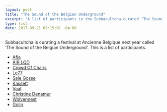 ```yaml
---
layout: post
title: "The Sound of the Belgian Underground"
excerpt: "A list of participants in the Subbacultcha-curated ‘The Sound of the Belgian Underground’"
type: list
date: 2017-09-21 09:15:01 -04:00
---
```


Subbacultcha is curating a festival at Ancienne Belgique next year called ‘The Sound of the Belgian Underground’. This is a list of participants.

- [Afia](https://soundcloud.com/halogenmusicgroup/afia-fuck)
- [AIR LQD](https://www.youtube.com/watch?v=WkInnXlNMjk)
- [Crowd Of Chairs](https://www.youtube.com/watch?v=A-ys3sRKGd0)
- [Le77](https://www.youtube.com/watch?v=4cNZ4Ca5o1A)
- [Sale Gosse](https://www.youtube.com/watch?v=1FFbtHaqhWM
)
- [Kassett](https://soundcloud.com/midlifemusic/kassett-u-01-b277-w-samuelspaniel)
- [Vaal](https://www.youtube.com/watch?v=vW-OsP6vAXA)
- [Christine Denamur](https://soundcloud.com/christine-denamur
)
- [Wolvennest](https://www.youtube.com/watch?v=vzGa94YCl68)
- [Golin](https://soundcloud.com/1000amen/kassett-charme-ft-rin)